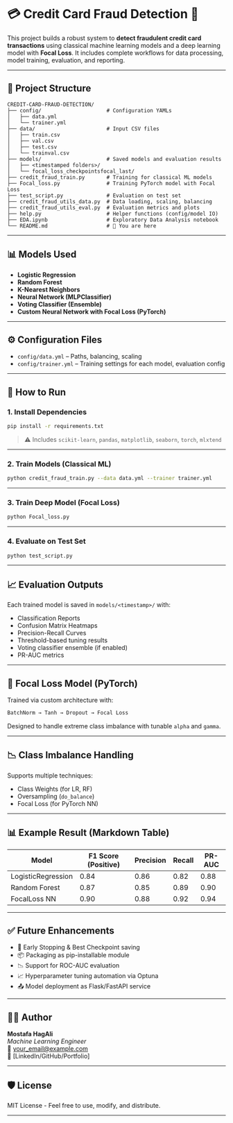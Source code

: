 
# 💳 Credit Card Fraud Detection 🚨

This project builds a robust system to **detect fraudulent credit card transactions** using classical machine learning models and a deep learning model with **Focal Loss**. It includes complete workflows for data processing, model training, evaluation, and reporting.

---

## 📁 Project Structure

```
CREDIT-CARD-FRAUD-DETECTION/
├── config/                     # Configuration YAMLs
│   ├── data.yml
│   └── trainer.yml
├── data/                       # Input CSV files
│   ├── train.csv
│   ├── val.csv
│   ├── test.csv
│   └── trainval.csv
├── models/                     # Saved models and evaluation results
│   ├── <timestamped folders>/
│   └── focal_loss_checkpointsfocal_last/
├── credit_fraud_train.py       # Training for classical ML models
├── Focal_loss.py               # Training PyTorch model with Focal Loss
├── test_script.py              # Evaluation on test set
├── credit_fraud_utils_data.py  # Data loading, scaling, balancing
├── credit_fraud_utils_eval.py  # Evaluation metrics and plots
├── help.py                     # Helper functions (config/model IO)
├── EDA.ipynb                   # Exploratory Data Analysis notebook
└── README.md                   # 📄 You are here
```

---

## 📊 Models Used

- **Logistic Regression**
- **Random Forest**
- **K-Nearest Neighbors**
- **Neural Network (MLPClassifier)**
- **Voting Classifier (Ensemble)**
- **Custom Neural Network with Focal Loss (PyTorch)**

---

## ⚙️ Configuration Files

- `config/data.yml` – Paths, balancing, scaling
- `config/trainer.yml` – Training settings for each model, evaluation config

---

## 🚀 How to Run

### 1. Install Dependencies
```bash
pip install -r requirements.txt
```

> ⚠️ Includes `scikit-learn`, `pandas`, `matplotlib`, `seaborn`, `torch`, `mlxtend`

---

### 2. Train Models (Classical ML)
```bash
python credit_fraud_train.py --data data.yml --trainer trainer.yml
```

---

### 3. Train Deep Model (Focal Loss)
```bash
python Focal_loss.py
```

---

### 4. Evaluate on Test Set
```bash
python test_script.py
```

---

## 📈 Evaluation Outputs

Each trained model is saved in `models/<timestamp>/` with:

- Classification Reports
- Confusion Matrix Heatmaps
- Precision-Recall Curves
- Threshold-based tuning results
- Voting classifier ensemble (if enabled)
- PR-AUC metrics

---

## 🧠 Focal Loss Model (PyTorch)

Trained via custom architecture with:

```python
BatchNorm → Tanh → Dropout → Focal Loss
```

Designed to handle extreme class imbalance with tunable `alpha` and `gamma`.

---

## 📉 Class Imbalance Handling

Supports multiple techniques:
- Class Weights (for LR, RF)
- Oversampling (`do_balance`)
- Focal Loss (for PyTorch NN)

---

## 📊 Example Result (Markdown Table)

| Model              | F1 Score (Positive) | Precision | Recall | PR-AUC |
|-------------------|---------------------|-----------|--------|--------|
| LogisticRegression| 0.84                | 0.86      | 0.82   | 0.88   |
| Random Forest      | 0.87               | 0.85      | 0.89   | 0.90   |
| FocalLoss NN       | 0.90               | 0.88      | 0.92   | 0.94   |

---

## ✅ Future Enhancements

- 🔁 Early Stopping & Best Checkpoint saving
- 📦 Packaging as pip-installable module
- 📉 Support for ROC-AUC evaluation
- 📈 Hyperparameter tuning automation via Optuna
- 📤 Model deployment as Flask/FastAPI service

---

## 👨‍💻 Author

**Mostafa HagAli**  
*Machine Learning Engineer*  
📧 your_email@example.com  
🔗 [LinkedIn/GitHub/Portfolio]

---

## 🛡️ License

MIT License - Feel free to use, modify, and distribute.

---
